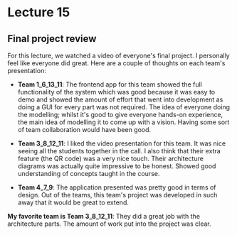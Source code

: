 # Lecture 15

## Final project review

For this lecture, we watched a video of everyone's final project. I personally feel like everyone did great. Here are a couple of thoughts on each team's presentation:      

- **Team 1_6_13_11**: The frontend app for this team showed the full functionality of the system which was good because it was easy to demo and showed the amount of effort that went into development as doing a GUI for every part was not required. The idea of everyone doing the modelling; whilst it's good to give everyone hands-on experience, the main idea of modelling it to come up with a vision. Having some sort of team collaboration would have been good.

- **Team 3_8_12_11**: I liked the video presentation for this team. It was nice seeing all the students together in the call. I also think that their extra feature (the QR code) was a very nice touch. Their architecture diagrams was actually quite impressive to be honest. Showed good understanding of concepts taught in the course. 


- **Team 4_7_9**: The application presented was pretty good in terms of design. Out of the teams, this team's project was developed in such away that it would be great to extend.


**My favorite team is Team 3_8_12_11**: They did a great job with the architecture parts. The amount of work put into the project was clear.
